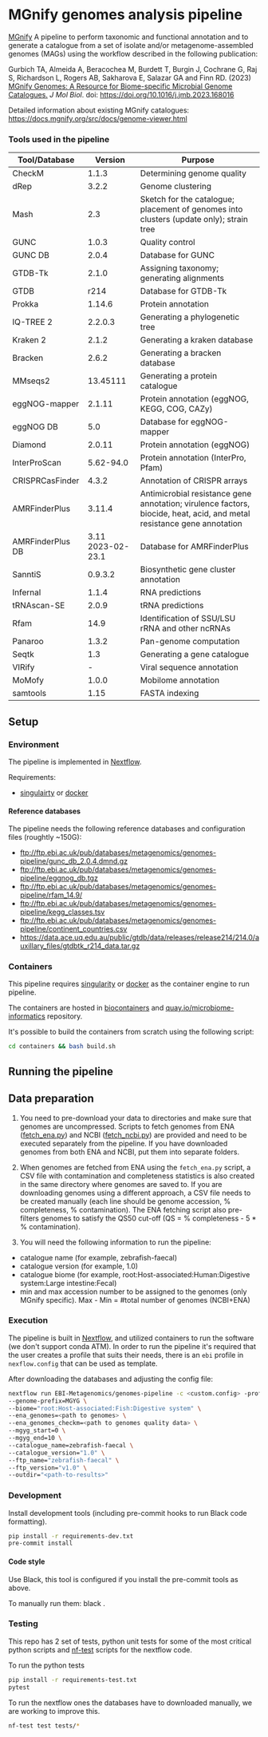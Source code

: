 # MGnify genomes analysis pipeline

[MGnify](https://www.ebi.ac.uk/metagenomics/) A pipeline to perform taxonomic and functional annotation and to generate a catalogue from a set of isolate and/or metagenome-assembled genomes (MAGs) using the workflow described in the following publication:

Gurbich TA, Almeida A, Beracochea M, Burdett T, Burgin J, Cochrane G, Raj S, Richardson L, Rogers AB, Sakharova E, Salazar GA and Finn RD. (2023) [MGnify Genomes: A Resource for Biome-specific Microbial Genome Catalogues.](https://www.sciencedirect.com/science/article/pii/S0022283623000724) <i>J Mol Biol</i>. doi: https://doi.org/10.1016/j.jmb.2023.168016

Detailed information about existing MGnify catalogues: https://docs.mgnify.org/src/docs/genome-viewer.html

### Tools used in the pipeline
| Tool/Database      | Version | Purpose |
| ----------- | ----------- |----------- |
| CheckM      | 1.1.3       | Determining genome quality       |
| dRep   | 3.2.2        | Genome clustering       |
| Mash   | 2.3        | Sketch for the catalogue; placement of genomes into clusters (update only); strain tree      |
| GUNC   | 1.0.3        | Quality control       |
| GUNC DB  | 2.0.4        | Database for GUNC       |
| GTDB-Tk   | 2.1.0        | Assigning taxonomy; generating alignments       |
| GTDB   | r214        | Database for GTDB-Tk       |
| Prokka   | 1.14.6        | Protein annotation       |
| IQ-TREE 2  | 2.2.0.3        | Generating a phylogenetic tree       |
| Kraken 2   | 2.1.2        | Generating a kraken database       |
| Bracken   | 2.6.2        | Generating a bracken database       |
| MMseqs2   | 13.45111        | Generating a protein catalogue       |
| eggNOG-mapper  | 2.1.11        | Protein annotation (eggNOG, KEGG, COG,  CAZy)       |
| eggNOG DB  | 5.0       | Database for eggNOG-mapper       |
| Diamond    | 2.0.11       | Protein annotation (eggNOG)       |
| InterProScan   | 5.62-94.0      | Protein annotation (InterPro, Pfam)       |
| CRISPRCasFinder   | 4.3.2        | Annotation of CRISPR arrays       |
| AMRFinderPlus   | 3.11.4        |   Antimicrobial resistance gene annotation; virulence factors, biocide, heat, acid, and metal resistance gene annotation     |
| AMRFinderPlus DB   | 3.11 2023-02-23.1        | Database for AMRFinderPlus      |
| SanntiS   | 0.9.3.2        | Biosynthetic gene cluster annotation       |
| Infernal   | 1.1.4        | RNA predictions       |
| tRNAscan-SE   | 2.0.9       | tRNA predictions       |
| Rfam   | 14.9        | Identification of SSU/LSU rRNA and other ncRNAs       |
| Panaroo   | 1.3.2        | Pan-genome computation       |
| Seqtk   | 1.3        | Generating a gene catalogue       |
| VIRify   | -        | Viral sequence annotation       |
| MoMofy   | 1.0.0        | Mobilome annotation       |
| samtools   | 1.15       | FASTA indexing       |

## Setup

### Environment

The pipeline is implemented in [Nextflow](https://www.nextflow.io/).

Requirements:
- [singulairty](https://sylabs.io/docs/) or [docker](https://www.docker.com/)

#### Reference databases

The pipeline needs the following reference databases and configuration files (roughtly ~150G):

- ftp://ftp.ebi.ac.uk/pub/databases/metagenomics/genomes-pipeline/gunc_db_2.0.4.dmnd.gz
- ftp://ftp.ebi.ac.uk/pub/databases/metagenomics/genomes-pipeline/eggnog_db.tgz
- ftp://ftp.ebi.ac.uk/pub/databases/metagenomics/genomes-pipeline/rfam_14.9/
- ftp://ftp.ebi.ac.uk/pub/databases/metagenomics/genomes-pipeline/kegg_classes.tsv
- ftp://ftp.ebi.ac.uk/pub/databases/metagenomics/genomes-pipeline/continent_countries.csv
- https://data.ace.uq.edu.au/public/gtdb/data/releases/release214/214.0/auxillary_files/gtdbtk_r214_data.tar.gz

### Containers

This pipeline requires [singularity](https://sylabs.io/docs/) or [docker](https://www.docker.com/) as the container engine to run pipeline.

The containers are hosted in [biocontainers](https://biocontainers.pro/) and [quay.io/microbiome-informatics](https://quay.io/organization/microbiome-informatics) repository.

It's possible to build the containers from scratch using the following script:

```bash
cd containers && bash build.sh
```

## Running the pipeline

## Data preparation

1. You need to pre-download your data to directories and make sure that genomes are uncompressed. Scripts to fetch genomes from ENA ([fetch_ena.py](https://github.com/EBI-Metagenomics/genomes-pipeline/blob/master/containers/genomes-catalog-update/scripts/fetch_ena.py)) and NCBI ([fetch_ncbi.py](https://github.com/EBI-Metagenomics/genomes-pipeline/blob/master/containers/genomes-catalog-update/scripts/fetch_ncbi.py)) are provided and need to be executed separately from the pipeline. If you have downloaded genomes from both ENA and NCBI, put them into separate folders.

2. When genomes are fetched from ENA using the `fetch_ena.py` script, a CSV file with contamination and completeness statistics is also created in the same directory where genomes are saved to. If you are downloading genomes using a different approach, a CSV file needs to be created manually (each line should be genome accession, % completeness, % contamination). The ENA fetching script also pre-filters genomes to satisfy the QS50 cut-off (QS = % completeness - 5 * % contamination). 

3. You will need the following information to run the pipeline:
 - catalogue name (for example, zebrafish-faecal)
 - catalogue version (for example, 1.0)
 - catalogue biome (for example, root:Host-associated:Human:Digestive system:Large intestine:Fecal)
 - min and max accession number to be assigned to the genomes (only MGnify specific). Max - Min = #total number of genomes (NCBI+ENA)

### Execution

The pipeline is built in [Nextflow](https://www.nextflow.io), and utilized containers to run the software (we don't support conda ATM).
In order to run the pipeline it's required that the user creates a profile that suits their needs, there is an `ebi` profile in `nexflow.config` that can be used as template.

After downloading the databases and adjusting the config file:

```bash
nextflow run EBI-Metagenomics/genomes-pipeline -c <custom.config> -profile <profile> \
--genome-prefix=MGYG \
--biome="root:Host-associated:Fish:Digestive system" \
--ena_genomes=<path to genomes> \
--ena_genomes_checkm=<path to genomes quality data> \
--mgyg_start=0 \
--mgyg_end=10 \
--catalogue_name=zebrafish-faecal \
--catalogue_version="1.0" \
--ftp_name="zebrafish-faecal" \
--ftp_version="v1.0" \
--outdir="<path-to-results>"
```

### Development

Install development tools (including pre-commit hooks to run Black code formatting).

```bash
pip install -r requirements-dev.txt
pre-commit install
```

#### Code style

Use Black, this tool is configured if you install the pre-commit tools as above.

To manually run them: black .

### Testing

This repo has 2 set of tests, python unit tests for some of the most critical python scripts and [nf-test](https://github.com/askimed/nf-test) scripts for the nextflow code.

To run the python tests

```bash
pip install -r requirements-test.txt
pytest
```

To run the nextflow ones the databases have to downloaded manually, we are working to improve this.

```bash
nf-test test tests/*
```
